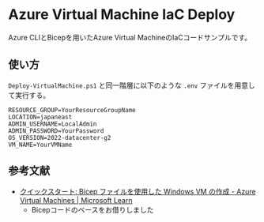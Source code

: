 # Azure Virtual Machine IaC Deploy

Azure CLIとBicepを用いたAzure Virtual MachineのIaCコードサンプルです。

## 使い方

`Deploy-VirtualMachine.ps1` と同一階層に以下のような `.env` ファイルを用意して実行する。

```.env
RESOURCE_GROUP=YourResourceGroupName
LOCATION=japaneast
ADMIN_USERNAME=LocalAdmin
ADMIN_PASSWORD=YourPassword
OS_VERSION=2022-datacenter-g2
VM_NAME=YourVMName
```

## 参考文献

- [クイックスタート: Bicep ファイルを使用した Windows VM の作成 - Azure Virtual Machines | Microsoft Learn](https://learn.microsoft.com/ja-jp/azure/virtual-machines/windows/quick-create-bicep?tabs=CLI)
  - Bicepコードのベースをお借りしました
